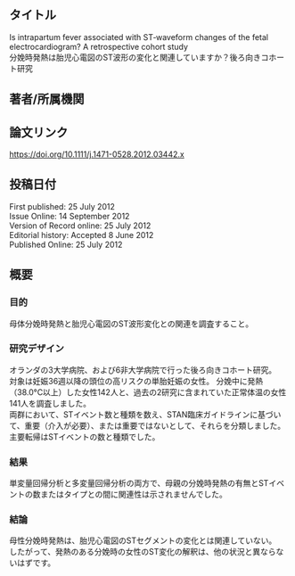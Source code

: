 ## タイトル
Is intrapartum fever associated with ST‐waveform changes of the fetal electrocardiogram? A retrospective cohort study  
分娩時発熱は胎児心電図のST波形の変化と関連していますか？後ろ向きコホート研究

## 著者/所属機関

## 論文リンク
https://doi.org/10.1111/j.1471-0528.2012.03442.x

## 投稿日付
First published: 25 July 2012  
Issue Online: 14 September 2012  
Version of Record online: 25 July 2012  
Editorial history: Accepted 8 June 2012  
Published Online: 25 July 2012

## 概要
### 目的
母体分娩時発熱と胎児心電図のST波形変化との関連を調査すること。

### 研究デザイン
オランダの3大学病院、および6非大学病院で行った後ろ向きコホート研究。  
対象は妊娠36週以降の頭位の高リスクの単胎妊娠の女性。
分娩中に発熱（38.0°C以上）した女性142人と、過去の2研究に含まれていた正常体温の女性141人を調査しました。  
両群において、STイベント数と種類を数え、STAN臨床ガイドラインに基づいて、重要（介入が必要）、または重要ではないとして、それらを分類しました。
主要転帰はSTイベントの数と種類でした。

### 結果
単変量回帰分析と多変量回帰分析の両方で、母親の分娩時発熱の有無とSTイベントの数またはタイプとの間に関連性は示されませんでした。

### 結論
母性分娩時発熱は、胎児心電図のSTセグメントの変化とは関連していない。  
したがって、発熱のある分娩時の女性のST変化の解釈は、他の状況と異ならないはずです。
